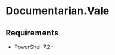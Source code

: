 # Documentarian.Vale

<!-- Replace with your module description. -->

## Requirements

- PowerShell 7.2+
